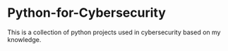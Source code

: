 # Python-for-Cybersecurity
This is a collection of python projects used in cybersecurity based on my knowledge.
